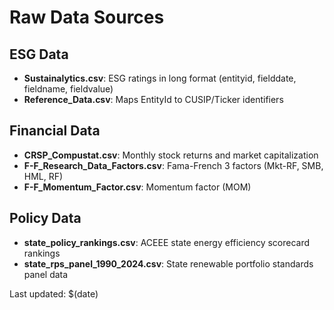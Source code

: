 # Raw Data Sources

## ESG Data
- **Sustainalytics.csv**: ESG ratings in long format (entityid, fielddate, fieldname, fieldvalue)
- **Reference_Data.csv**: Maps EntityId to CUSIP/Ticker identifiers

## Financial Data
- **CRSP_Compustat.csv**: Monthly stock returns and market capitalization
- **F-F_Research_Data_Factors.csv**: Fama-French 3 factors (Mkt-RF, SMB, HML, RF)
- **F-F_Momentum_Factor.csv**: Momentum factor (MOM)

## Policy Data
- **state_policy_rankings.csv**: ACEEE state energy efficiency scorecard rankings
- **state_rps_panel_1990_2024.csv**: State renewable portfolio standards panel data

Last updated: $(date)
